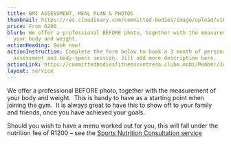 ```yaml
---
title: BMI ASSESSMENT, MEAL PLAN & PHOTOS
thumbnail: https://res.cloudinary.com/committed-bodies/image/upload/v1642508688/services/BMI-CommittedBodies-gym-benoni-scaled.png
price: From R200
blurb: We offer a professional BEFORE photo, together with the measurement of
  your body and weight.
actionHeading: Book now!
actionInstruction: Complete the form below to book a 3 month of personal
  assessment and body-specs session. Jill add more description here.
actionLink: https://committedbodiesfitnesscentresa.clubm.mobi/Member/Joining.mvc?mtid=72655&joinAsNew=True
layout: service
---
```

We offer a professional BEFORE photo, together with the measurement of your body and weight.  This is handy to have as a starting point when joining the gym.  It is always great to have this to show off to your family and friends, once you have achieved your goals.

Should you wish to have a menu worked out for you, this will fall under the nutrition fee of R1200 – see the [Sports Nutrition Consultation service](https://committedbodies.co.za/services/nutrition-consultation/)